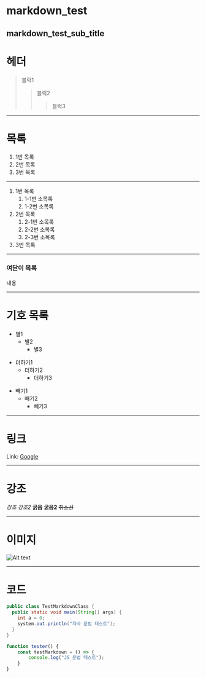 markdown_test
=============

markdown_test_sub_title
------------------------   

# 헤더
> 블럭1
>  > 블럭2
>  >  > 블럭3

***   

# 목록
1. 1번 목록
2. 2번 목록
3. 3번 목록

***    

1. 1번 목록
   1. 1-1번 소목록
   2. 1-2번 소목록
2. 2번 목록
   1. 2-1번 소목록
   2. 2-2번 소목록
   3. 2-3번 소목록
3. 3번 목록

***    

### **여닫이 목록**
   내용


***   

# 기호 목록
* 별1
  * 별2
    * 별3   

+ 더하기1
  + 더하기2
    + 더하기3   

- 빼기1
  - 빼기2
    - 빼기3   

***   

# 링크

Link: [Google][googlelink]

[googlelink]: https://google.com "Go google"

***   

# 강조

*강조*
_강조2_
**굵음**
__굵음2__
~~취소선~~

***   

# 이미지

![Alt text](./img/test_img.gif "Optional title")

***   

# 코드   


```java
public class TestMarkdownClass {
  public static void main(String[] args) {
    int a = 0;
    system.out.println("자바 문법 테스트");
  }
}
```

```javascript
function tester() {
    const testMarkdown = () => {
        console.log("JS 문법 테스트");
    }
}
```

